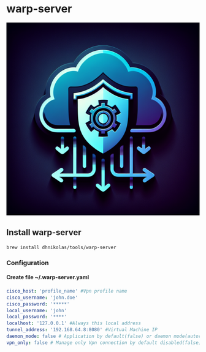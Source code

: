 # warp-server

![logo](assets/logo.png)

## Install warp-server

```ssh
brew install dhnikolas/tools/warp-server
```

### Configuration

#### Create file ~/.warp-server.yaml

```yaml
cisco_host: 'profile_name' #Vpn profile name
cisco_username: 'john.doe'
cisco_password: '*****'
local_username: 'john'
local_password: '****'
localhost: '127.0.0.1' #Always this local address
tunnel_address: '192.168.64.8:8080' #Virtual Machine IP
daemon_mode: false # Application by default(false) or daemon mode(autorun on start up)
vpn_only: false # Manage only Vpn connection by default disabled(false)
```

